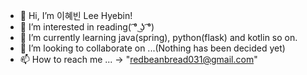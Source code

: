 - 👋 Hi, I’m 이혜빈 Lee Hyebin!
- 👀 I’m interested in reading( ͡° ͜ʖ ͡°)
- 🌱 I’m currently learning java(spring), python(flask) and kotlin so on.
- 💞️ I’m looking to collaborate on ...(Nothing has been decided yet)
- 📫 How to reach me ... -> "redbeanbread031@gmail.com"

<!---
redbeanbread031/redbeanbread031 is a ✨ special ✨ repository because its `README.md` (this file) appears on your GitHub profile.
You can click the Preview link to take a look at your changes.
--->
